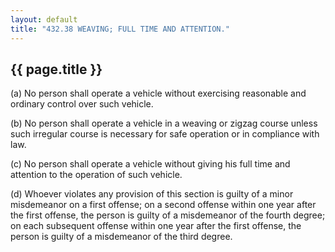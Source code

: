 ```yaml
---
layout: default 
title: "432.38 WEAVING; FULL TIME AND ATTENTION."
---
```


{{ page.title }}
----------------

​(a) No person shall operate a vehicle without exercising reasonable and
ordinary control over such vehicle.

​(b) No person shall operate a vehicle in a weaving or zigzag course
unless such irregular course is necessary for safe operation or in
compliance with law.

​(c) No person shall operate a vehicle without giving his full time and
attention to the operation of such vehicle.

​(d) Whoever violates any provision of this section is guilty of a minor
misdemeanor on a first offense; on a second offense within one year
after the first offense, the person is guilty of a misdemeanor of the
fourth degree; on each subsequent offense within one year after the
first offense, the person is guilty of a misdemeanor of the third
degree.

